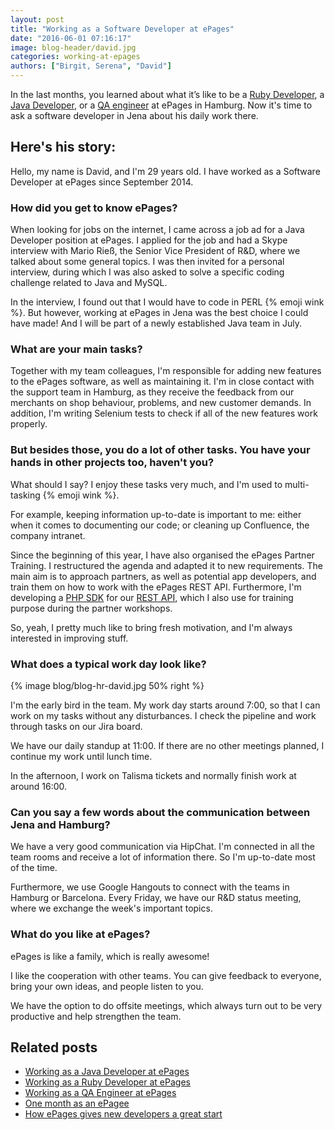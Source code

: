 ```yaml
---
layout: post
title: "Working as a Software Developer at ePages"
date: "2016-06-01 07:16:17"
image: blog-header/david.jpg
categories: working-at-epages
authors: ["Birgit, Serena", "David"]
---
```


In the last months, you learned about what it’s like to be a [Ruby Developer](https://developer.epages.com/blog/2016/02/04/hr-ruby.html), a [Java Developer](https://developer.epages.com/blog/2016/03/01/hr-java.html), or a [QA engineer](https://developer.epages.com/blog/2016/04/12/hr-quality-assurance.html) at ePages in Hamburg.
Now it's time to ask a software developer in Jena about his daily work there.

## Here's his story:

Hello, my name is David, and I'm 29 years old.
I have worked as a Software Developer at ePages since September 2014.

### How did you get to know ePages?

When looking for jobs on the internet, I came across a job ad for a Java Developer position at ePages.
I applied for the job and had a Skype interview with Mario Rieß, the Senior Vice President of R&D, where we talked about some general topics.
I was then invited for a personal interview, during which I was also asked to solve a specific coding challenge related to Java and MySQL.

In the interview, I found out that I would have to code in PERL {% emoji wink %}.
But however, working at ePages in Jena was the best choice I could have made!
And I will be part of a newly established Java team in July.

### What are your main tasks?

Together with my team colleagues, I'm responsible for adding new features to the ePages software, as well as maintaining it.
I'm in close contact with the support team in Hamburg, as they receive the feedback from our merchants on shop behaviour, problems, and new customer demands.
In addition, I'm writing Selenium tests to check if all of the new features work properly.

### But besides those, you do a lot of other tasks. You have your hands in other projects too, haven't you?

What should I say?
I enjoy these tasks very much, and I'm used to multi-tasking {% emoji wink %}.

For example, keeping information up-to-date is important to me: either when it comes to documenting our code; or cleaning up Confluence, the company intranet.

Since the beginning of this year, I have also organised the ePages Partner Training.
I restructured the agenda and adapted it to new requirements.
The main aim is to approach partners, as well as potential app developers, and train them on how to work with the ePages REST API.
Furthermore, I'm developing a [PHP SDK](https://developer.epages.com/apps/php-client) for our [REST API](https://developer.epages.com/apps/), which I also use for training purpose during the partner workshops.

So, yeah, I pretty much like to bring fresh motivation, and I'm always interested in improving stuff.

### What does a typical work day look like?

{% image blog/blog-hr-david.jpg 50% right %}

I'm the early bird in the team.
My work day starts around 7:00, so that I can work on my tasks without any disturbances.
I check the pipeline and work through tasks on our Jira board.

We have our daily standup at 11:00.
If there are no other meetings planned, I continue my work until lunch time.

In the afternoon, I work on Talisma tickets and normally finish work at around 16:00.

### Can you say a few words about the communication between Jena and Hamburg?

We have a very good communication via HipChat.
I'm connected in all the team rooms and receive a lot of information there.
So I'm up-to-date most of the time.

Furthermore, we use Google Hangouts to connect with the teams in Hamburg or Barcelona.
Every Friday, we have our R&D status meeting, where we exchange the week's important topics.

### What do you like at ePages?

ePages is like a family, which is really awesome!

I like the cooperation with other teams.
You can give feedback to everyone, bring your own ideas, and people listen to you.

We have the option to do offsite meetings, which always turn out to be very productive and help strengthen the team.

## Related posts

* [Working as a Java Developer at ePages](https://developer.epages.com/blog/2016/03/01/hr-java.html)
* [Working as a Ruby Developer at ePages](https://developer.epages.com/blog/2016/02/04/hr-ruby.html)
* [Working as a QA Engineer at ePages](https://developer.epages.com/blog/2016/04/12/hr-quality-assurance.html)
* [One month as an ePagee](https://developer.epages.com/blog/2015/08/11/one-month-as-an-epagee.html)
* [How ePages gives new developers a great start](https://developer.epages.com/blog/2015/07/07/employee-induction-programme.html)
